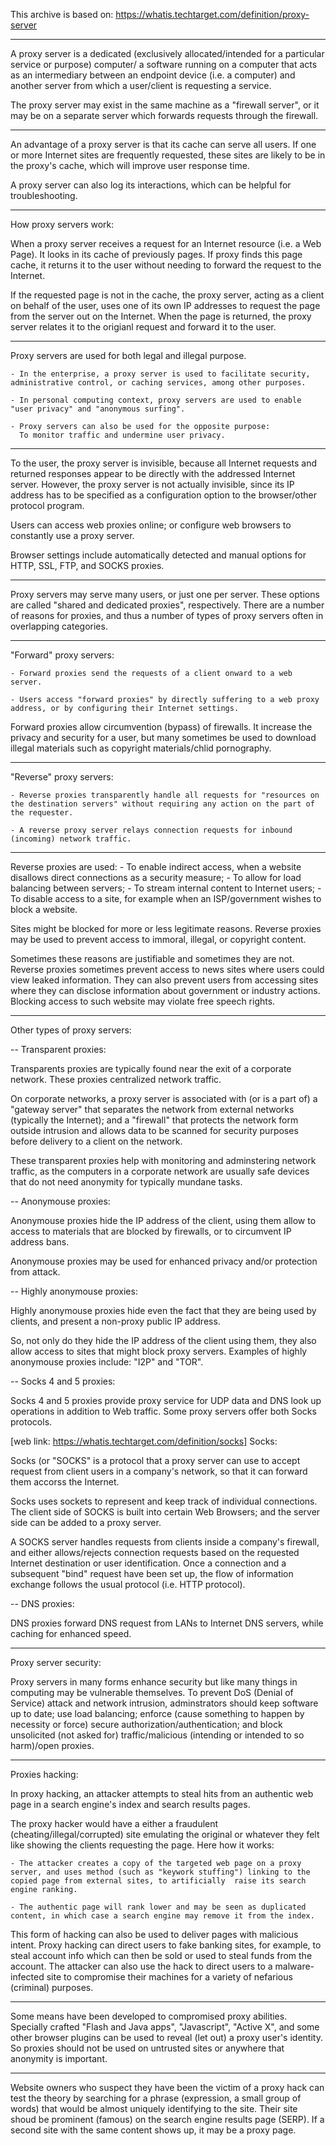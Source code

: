This archive is based on: https://whatis.techtarget.com/definition/proxy-server

--------
A proxy server is a dedicated (exclusively allocated/intended for a particular service or purpose) computer/ a software running on a computer that acts as an intermediary between an endpoint device (i.e. a computer) and another server from which a user/client is requesting a service.

The proxy server may exist in the same machine as a "firewall server", or it may be on a separate server which forwards requests through the firewall.

----
An advantage of a proxy server is that its cache can serve all users. If one or more Internet sites are frequently requested, these sites are likely to be in the proxy's cache, which will improve user response time.

A proxy server can also log its interactions, which can be helpful for troubleshooting.


--------
How proxy servers work:

When a proxy server receives a request for an Internet resource (i.e. a Web Page). It looks in its cache of previously pages. If proxy finds this page cache, it returns it to the user without needing to forward the request to the Internet.

If the requested page is not in the cache, the proxy server, acting as a client on behalf of the user, uses one of its own IP addresses to request the page from the server out on the Internet. When the page is returned, the proxy server relates it to the origianl request and forward it to the user.

----
Proxy servers are used for both legal and illegal purpose.

    - In the enterprise, a proxy server is used to facilitate security, administrative control, or caching services, among other purposes.

    - In personal computing context, proxy servers are used to enable "user privacy" and "anonymous surfing".

    - Proxy servers can also be used for the opposite purpose:
      To monitor traffic and undermine user privacy.

----
To the user, the proxy server is invisible, because all Internet requests and returned responses appear to be directly with the addressed Internet server. However, the proxy server is not actually invisible, since its IP address has to be specified as a configuration option to the browser/other protocol program.

Users can access web proxies online; or configure web browsers to constantly use a proxy server.

Browser settings include automatically detected and manual options for HTTP, SSL, FTP, and SOCKS proxies.

----
Proxy servers may serve many users, or just one per server. These options are called "shared and dedicated proxies", respectively. There are a number of reasons for proxies, and thus a number of types of proxy servers often in overlapping categories.


--------
"Forward" proxy servers:

    - Forward proxies send the requests of a client onward to a web server.

    - Users access "forward proxies" by directly suffering to a web proxy address, or by configuring their Internet settings.

Forward proxies allow circumvention (bypass) of firewalls. It increase the privacy and security for a user, but many sometimes be used to download illegal materials such as copyright materials/chlid pornography.

--------
"Reverse" proxy servers:

    - Reverse proxies transparently handle all requests for "resources on the destination servers" without requiring any action on the part of the requester.

    - A reverse proxy server relays connection requests for inbound (incoming) network traffic.

----
Reverse proxies are used:
    - To enable indirect access, when a website disallows direct connections as a security measure;
    - To allow for load balancing between servers;
    - To stream internal content to Internet users;
    - To disable access to a site, for example when an ISP/government wishes to block a website.

Sites might be blocked for more or less legitimate reasons. Reverse proxies may be used to prevent access to immoral, illegal, or copyright content.

Sometimes these reasons are justifiable and sometimes they are not. Reverse proxies sometimes prevent access to news sites where users could view leaked information. They can also prevent users from accessing sites where they can disclose information about government or industry actions. Blocking access to such website may violate free speech rights.


--------
Other types of proxy servers:

--
Transparent proxies:

Transparents proxies are typically found near the exit of a corporate network. These proxies centralized network traffic.

On corporate networks, a proxy server is associated with (or is a part of) a "gateway server" that separates the network from external networks (typically the Internet); and a "firewall" that protects the network form outside intrusion and allows data to be scanned for security purposes before delivery to a client on the network.

These transparent proxies help with monitoring and adminstering network traffic, as the computers in a corporate network are usually safe devices that do not need anonymity for typically mundane tasks.


--
Anonymouse proxies:

Anonymouse proxies hide the IP address of the client, using them allow to access to materials that are blocked by firewalls, or to circumvent IP address bans.

Anonymouse proxies may be used for enhanced privacy and/or protection from attack.


--
Highly anonymouse proxies:

Highly anonymouse proxies hide even the fact that they are being used by clients, and present a non-proxy public IP address.

So, not only do they hide the IP address of the client using them, they also allow access to sites that might block proxy servers. Examples of highly anonymouse proxies include: "I2P" and "TOR".


--
Socks 4 and 5 proxies:

Socks 4 and 5 proxies provide proxy service for UDP data and DNS look up operations in addition to Web traffic. Some proxy servers offer both Socks protocols.

[web link: https://whatis.techtarget.com/definition/socks]
Socks:

Socks (or "SOCKS" is a protocol that a proxy server can use to accept request from client users in a company's network, so that it can forward them accorss the Internet.

Socks uses sockets to represent and keep track of individual connections. The client side of SOCKS is built into certain Web Browsers; and the server side can be added to a proxy server.

A SOCKS server handles requests from clients inside a company's firewall, and either allows/rejects connection requests based on the requested Internet destination or user identification. Once a connection and a subsequent "bind" request have been set up, the flow of information exchange follows the usual protocol (i.e. HTTP protocol).


--
DNS proxies:

DNS proxies forward DNS request from LANs to Internet DNS servers, while caching for enhanced speed.


--------
Proxy server security:

Proxy servers in many forms enhance security but like many things in computing may be vulnerable themselves. To prevent DoS (Denial of Service) attack and network intrusion, adminstrators should keep software up to date; use load balancing; enforce (cause something to happen by necessity or force) secure authorization/authentication; and block unsolicited (not asked for) traffic/malicious (intending or intended to so harm)/open proxies.


--------
Proxies hacking:

In proxy hacking, an attacker attempts to steal hits from an authentic web page in a search engine's index and search results pages.

The proxy hacker would have a either a fraudulent (cheating/illegal/corrupted) site emulating the original or whatever they felt like showing the clients requesting the page. Here how it works:

    - The attacker creates a copy of the targeted web page on a proxy server, and uses method (such as "keywork stuffing") linking to the copied page from external sites, to artificially  raise its search engine ranking.

    - The authentic page will rank lower and may be seen as duplicated content, in which case a search engine may remove it from the index.

This form of hacking can also be used to deliver pages with malicious intent. Proxy hacking can direct users to fake banking sites, for example, to steal account info which can then be sold or used to steal funds from the account. The attacker can also use the hack to direct users to a malware-infected site to compromise their machines for a variety of nefarious (criminal) purposes.

----
Some means have been developed to compromised proxy abilities. Specially crafted "Flash and Java apps", "Javascript", "Active X", and some other browser plugins can be used to reveal (let out) a proxy user's identity. So proxies should not be used on untrusted sites or anywhere that anonymity is important.

----
Website owners who suspect they have been the victim of a proxy hack can test the theory by searching for a phrase (expression, a small group of words) that would be almost uniquely identifying to the site. Their site shoud be prominent (famous) on the search engine results page (SERP). If a second site with the same content shows up, it may be a proxy page.



<EOF>
